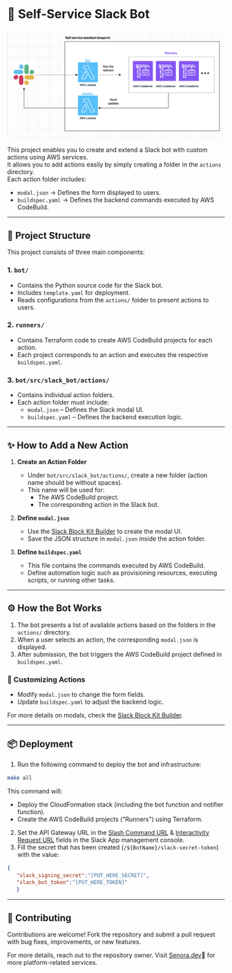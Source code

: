 # 🤖 Self-Service Slack Bot

![Architecture](assets/architecture.png)  

This project enables you to create and extend a Slack bot with custom actions using AWS services.  
It allows you to add actions easily by simply creating a folder in the `actions` directory.  
Each action folder includes:  
- `modal.json` → Defines the form displayed to users.  
- `buildspec.yaml` → Defines the backend commands executed by AWS CodeBuild.  

---

## 📁 Project Structure

This project consists of three main components:

### 1. `bot/`
- Contains the Python source code for the Slack bot.
- Includes `template.yaml` for deployment.
- Reads configurations from the `actions/` folder to present actions to users.

### 2. `runners/`
- Contains Terraform code to create AWS CodeBuild projects for each action.
- Each project corresponds to an action and executes the respective `buildspec.yaml`.

### 3. `bot/src/slack_bot/actions/`
- Contains individual action folders.
- Each action folder must include:  
  - `modal.json` – Defines the Slack modal UI.  
  - `buildspec.yaml` – Defines the backend execution logic.

---

## ✨ How to Add a New Action

1. **Create an Action Folder**  
   - Under `bot/src/slack_bot/actions/`, create a new folder (action name should be without spaces).
   - This name will be used for:
     - The AWS CodeBuild project.
     - The corresponding action in the Slack bot.

2. **Define `modal.json`**  
   - Use the [Slack Block Kit Builder](https://api.slack.com/tools/block-kit-builder) to create the modal UI.  
   - Save the JSON structure in `modal.json` inside the action folder.

3. **Define `buildspec.yaml`**  
   - This file contains the commands executed by AWS CodeBuild.  
   - Define automation logic such as provisioning resources, executing scripts, or running other tasks.

---

## ⚙️ How the Bot Works

1. The bot presents a list of available actions based on the folders in the `actions/` directory.
2. When a user selects an action, the corresponding `modal.json` is displayed.
3. After submission, the bot triggers the AWS CodeBuild project defined in `buildspec.yaml`.

### 🔧 Customizing Actions
- Modify `modal.json` to change the form fields.
- Update `buildspec.yaml` to adjust the backend logic.

For more details on modals, check the [Slack Block Kit Builder](https://app.slack.com/block-kit-builder).

---

## 📦 Deployment

1. Run the following command to deploy the bot and infrastructure:  
  ```sh
  make all
  ```
  This command will:

 - Deploy the CloudFormation stack (including the bot function and notifier function).
 - Create the AWS CodeBuild projects ("Runners") using Terraform.
2. Set the API Gateway URL in the [Slash Command URL](https://api.slack.com/apps/A08769JU3HB/slash-commands?) & [Interactivity Request URL](https://api.slack.com/apps/A08769JU3HB/interactive-messages?) fields in the Slack App management console.
3. Fill the secret that has been created (```/${BotName}/slack-secret-token```) with the value:
```json
{
   "slack_signing_secret":"[PUT_HERE_SECRET]",
   "slack_bot_token":"[PUT_HERE_TOKEN]"
   }
```
---

## 🤝 Contributing
Contributions are welcome!
Fork the repository and submit a pull request with bug fixes, improvements, or new features.

For more details, reach out to the repository owner.
Visit [Senora.dev](https://Senora.dev)💜 for more platform-related services.
